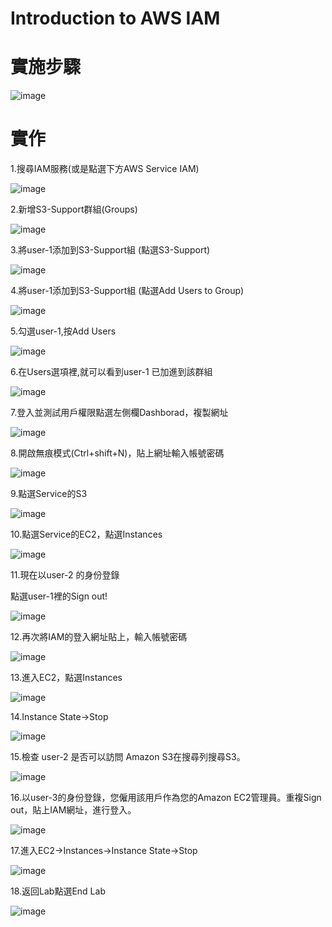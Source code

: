 # Introduction to AWS IAM

# 實施步驟

![image](https://user-images.githubusercontent.com/103306835/223349266-01800dfe-6905-4e13-9155-01c70223f89b.png)


# 實作


1.搜尋IAM服務(或是點選下方AWS Service IAM)

![image](https://user-images.githubusercontent.com/103306835/223350237-2eba2189-69b4-4511-9c6a-112a8caadeae.png)

2.新增S3-Support群組(Groups)

![image](https://user-images.githubusercontent.com/103306835/223350387-c398ed07-89b8-4352-b4cb-3bc769c71ae1.png)

3.將user-1添加到S3-Support組 (點選S3-Support)

![image](https://user-images.githubusercontent.com/103306835/223350614-8001cf42-4333-45c8-bbc0-c67493699882.png)

4.將user-1添加到S3-Support組 (點選Add Users to Group)

![image](https://user-images.githubusercontent.com/103306835/223350657-d18179c7-7c24-451b-8d90-7b333b42526b.png)

5.勾選user-1,按Add Users

![image](https://user-images.githubusercontent.com/103306835/223351114-58e19613-146c-4e8a-9638-c83c4322cc90.png)

6.在Users選項裡,就可以看到user-1 已加進到該群組

![image](https://user-images.githubusercontent.com/103306835/223351206-1f45d9d6-c20c-4a87-a72f-d930a24dfeb0.png)

7.登入並測試用戶權限點選左側欄Dashborad，複製網址

![image](https://user-images.githubusercontent.com/103306835/223351351-d6ef5fe8-6e31-421b-9625-9b39a9729ed8.png)

8.開啟無痕模式(Ctrl+shift+N)，貼上網址輸入帳號密碼

![image](https://user-images.githubusercontent.com/103306835/223351465-f6a97249-59f6-4bbc-a248-b47b051dec2e.png)

9.點選Service的S3

![image](https://user-images.githubusercontent.com/103306835/223351558-4b49519d-e302-4034-8540-89f5f1598700.png)

10.點選Service的EC2，點選Instances

![image](https://user-images.githubusercontent.com/103306835/223351616-3aeec711-1c6c-4156-b1b9-8bce09c587be.png)

11.現在以user-2 的身份登錄

點選user-1裡的Sign out!

![image](https://user-images.githubusercontent.com/103306835/223351821-b4ef0500-fad3-48e1-9e6f-feff76793f56.png)

12.再次將IAM的登入網址貼上，輸入帳號密碼

![image](https://user-images.githubusercontent.com/103306835/223351910-d1f1cd68-dcc0-41ab-8597-111731a7d091.png)

13.進入EC2，點選Instances

![image](https://user-images.githubusercontent.com/103306835/223352011-954257ff-0fba-4790-af1f-58f96b863e3d.png)

14.Instance State->Stop

![image](https://user-images.githubusercontent.com/103306835/223352157-fc1baad2-eef1-4e36-98b1-b265c497c992.png)

15.檢查 user-2 是否可以訪問 Amazon S3在搜尋列搜尋S3。

![image](https://user-images.githubusercontent.com/103306835/223352340-a84f5c01-fad4-4972-834d-b0082875af3e.png)

16.以user-3的身份登錄，您僱用該用戶作為您的Amazon EC2管理員。重複Sign out，貼上IAM網址，進行登入。

![image](https://user-images.githubusercontent.com/103306835/223352426-ba6d2a8b-5eb6-4af4-aa91-8860718e3f75.png)

17.進入EC2->Instances->Instance State->Stop

![image](https://user-images.githubusercontent.com/103306835/223352546-0b7bae06-45e9-4c78-804d-44da0c772d5d.png)

18.返回Lab點選End Lab

![image](https://user-images.githubusercontent.com/103306835/223352630-1f78ab9a-26d7-4844-b01a-d4fdd7d655a0.png)
